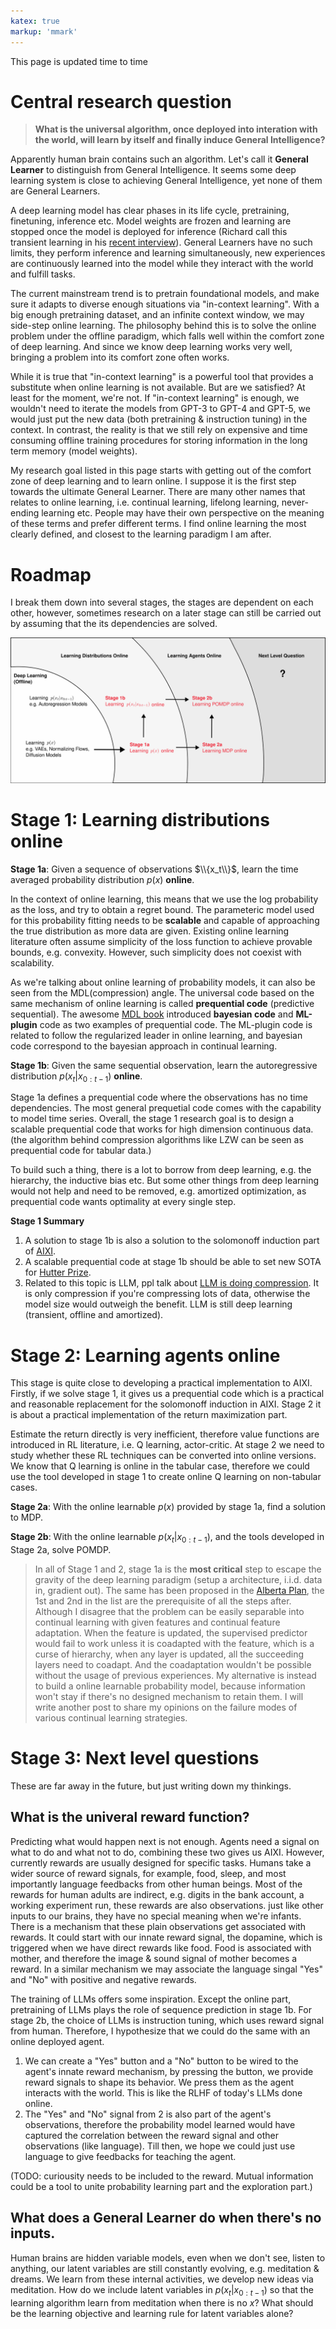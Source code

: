 ```yaml
---
katex: true
markup: 'mmark'
---
```


This page is updated time to time

# Central research question

> **What is the universal algorithm, once deployed into interation with the world, will learn by itself and finally induce General Intelligence?**

Apparently human brain contains such an algorithm. Let's call it **General Learner** to distinguish from General Intelligence. It seems some deep learning system is close to achieving General Intelligence, yet none of them are General Learners.

A deep learning model has clear phases in its life cycle, pretraining, finetuning, inference etc. Model weights are frozen and learning are stopped once the model is deployed for inference (Richard call this transient learning in his [recent interview](https://youtu.be/NvfK1TkXmOQ?si=ZfDkxgHvReGp-YFa)). General Learners have no such limits, they perform inference and learning simultaneously, new experiences are continuously learned into the model while they interact with the world and fulfill tasks.

The current mainstream trend is to pretrain foundational models, and make sure it adapts to diverse enough situations via "in-context learning". With a big enough pretraining dataset, and an infinite context window, we may side-step online learning. The philosophy behind this is to solve the online problem under the offline paradigm, which falls well within the comfort zone of deep learning. And since we know deep learning works very well, bringing a problem into its comfort zone often works.

While it is true that "in-context learning" is a powerful tool that provides a substitute when online learning is not available. But are we satisfied? At least for the moment, we're not. If "in-context learning" is enough, we wouldn't need to iterate the models from GPT-3 to GPT-4 and GPT-5, we would just put the new data (both pretraining & instruction tuning) in the context. In contrast, the reality is that we still rely on expensive and time consuming offline training procedures for storing information in the long term memory (model weights).

My research goal listed in this page starts with getting out of the comfort zone of deep learning and to learn online. I suppose it is the first step towards the ultimate General Learner. There are many other names that relates to online learning, i.e. continual learning, lifelong learning, never-ending learning etc. People may have their own perspective on the meaning of these terms and prefer different terms. I find online learning the most clearly defined, and closest to the learning paradigm I am after.

# Roadmap
I break them down into several stages, the stages are dependent on each other, however, sometimes research on a later stage can still be carried out by assuming that the its dependencies are solved.

![](roadmap.svg)

# Stage 1: Learning distributions online

**Stage 1a**: Given a sequence of observations $\\{x_t\\}$, learn the time averaged probability distribution $p(x)$ **online**.

In the context of online learning, this means that we use the log probability as the loss, and try to obtain a regret bound. The parameteric model used for this probability fitting needs to be **scalable** and capable of approaching the true distribution as more data are given. Existing online learning literature often assume simplicity of the loss function to achieve provable bounds, e.g. convexity. However, such simplicity does not coexist with scalability.
  
As we're talking about online learning of probability models, it can also be seen from the MDL(compression) angle. The universal code based on the same mechanism of online learning is called **prequential code** (predictive sequential). The awesome [MDL book](https://homepages.cwi.nl/~pdg/book/book.html) introduced **bayesian code** and **ML-plugin** code as two examples of prequential code. The ML-plugin code is related to follow the regularized leader in online learning, and bayesian code correspond to the bayesian approach in continual learning.

**Stage 1b**: Given the same sequential observation, learn the autoregressive distribution $p(x_t|x_{0:t-1})$ **online**.

Stage 1a defines a prequential code where the observations has no time dependencies. The most general prequetial code comes with the capability to model time series. Overall, the stage 1 research goal is to design a scalable prequential code that works for high dimension continuous data. (the algorithm behind compression algorithms like LZW can be seen as prequential code for tabular data.)

To build such a thing, there is a lot to borrow from deep learning, e.g. the hierarchy, the inductive bias etc. But some other things from deep learning would not help and need to be removed, e.g. amortized optimization, as prequential code wants optimality at every single step.

**Stage 1 Summary**
1. A solution to stage 1b is also a solution to the solomonoff induction part of [AIXI](https://en.wikipedia.org/wiki/AIXI).
2. A scalable prequential code at stage 1b should be able to set new SOTA for [Hutter Prize](http://prize.hutter1.net/).
3. Related to this topic is LLM, ppl talk about [LLM is doing compression](https://openreview.net/forum?id=jznbgiynus). It is only compression if you're compressing lots of data, otherwise the model size would outweigh the benefit. LLM is still deep learning (transient, offline and amortized).


# Stage 2: Learning agents online
This stage is quite close to developing a practical implementation to AIXI. Firstly, if we solve stage 1, it gives us a prequential code which is a practical and reasonable replacement for the solomonoff induction in AIXI. Stage 2 it is about a practical implementation of the return maximization part.

Estimate the return directly is very inefficient, therefore value functions are introduced in RL literature, i.e. Q learning, actor-critic. At stage 2 we need to study whether these RL techniques can be converted into online versions. We know that Q learning is online in the tabular case, therefore we could use the tool developed in stage 1 to create online Q learning on non-tabular cases.

**Stage 2a**: With the online learnable $p(x)$ provided by stage 1a, find a solution to MDP.

**Stage 2b**: With the online learnable $p(x_{t}|x_{0:t-1})$, and the tools developed in Stage 2a, solve POMDP.

> In all of Stage 1 and 2, stage 1a is the **most critical** step to escape the gravity of the deep learning paradigm (setup a architecture, i.i.d. data in, gradient out). The same has been proposed in the [Alberta Plan](https://arxiv.org/pdf/2208.11173.pdf), the 1st and 2nd in the list are the prerequisite of all the steps after. Although I disagree that the problem can be easily separable into continual learning with given features and continual feature adaptation. When the feature is updated, the supervised predictor would fail to work unless it is coadapted with the feature, which is a curse of hierarchy, when any layer is updated, all the succeeding layers need to coadapt. And the coadaptation wouldn't be possible without the usage of previous experiences. My alternative is instead to build a online learnable probability model, because information won't stay if there's no designed mechanism to retain them. I will write another post to share my opinions on the failure modes of various continual learning strategies.

# Stage 3: Next level questions

These are far away in the future, but just writing down my thinkings.

## What is the univeral reward function?

Predicting what would happen next is not enough. Agents need a signal on what to do and what not to do, combining these two gives us AIXI. However, currently rewards are usually designed for specific tasks. Humans take a wider source of reward signals, for example, food, sleep, and most importantly language feedbacks from other human beings. Most of the rewards for human adults are indirect, e.g. digits in the bank account, a working experiment run, these rewards are also observations. just like other inputs to our brains, they have no special meaning when we're infants. There is a mechanism that these plain observations get associated with rewards. It could start with our innate reward signal, the dopamine, which is triggered when we have direct rewards like food. Food is associated with mother, and therefore the image & sound signal of mother becomes a reward. In a similar mechanism we may associate the language singal "Yes" and "No" with positive and negative rewards.

The training of LLMs offers some inspiration. Except the online part, pretraining of LLMs plays the role of sequence prediction in stage 1b. For stage 2b, the choice of LLMs is instruction tuning, which uses reward signal from human. Therefore, I hypothesize that we could do the same with an online deployed agent.

1. We can create a "Yes" button and a "No" button to be wired to the agent's innate reward mechanism, by pressing the button, we provide reward signals to shape its behavior. We press them as the agent interacts with the world. This is like the RLHF of today's LLMs done online.
2. The "Yes" and "No" signal from 2 is also part of the agent's observations, therefore the probability model learned would have captured the correlation between the reward signal and other observations (like language). Till then, we hope we could just use language to give feedbacks for teaching the agent.

(TODO: curiousity needs to be included to the reward. Mutual information could be a tool to unite probability learning part and the exploration part.)

## What does a General Learner do when there's no inputs.

Human brains are hidden variable models, even when we don't see, listen to anything, our latent variables are still constantly evolving, e.g. meditation & dreams. We learn from these internal activities, we develop new ideas via meditation. How do we include latent variables in $p(x_t|x_{0:t-1})$ so that the learning algorithm learn from meditation when there is no $x$? What should be the learning objective and learning rule for latent variables alone?




